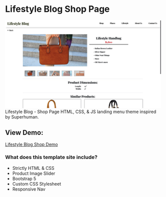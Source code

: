 # Lifestyle Blog Shop Page
![Lifestyle Blog Shop Theme](https://github.com/MattMarquise/Lifestyle-Blog-Shop-Page/blob/main/lifestyleproduct.jpg)
Lifestyle Blog - Shop Page
HTML, CSS, & JS landing menu theme inspired by Superhuman.

## View Demo:
[Lifestyle Blog Shop Demo](https://matthewmarquise.com/lifestyleshop)

### What does this template site include?
 - Strictly HTML & CSS
 - Product Image Slider
 - Bootstrap 5
 - Custom CSS Stylesheet
 - Responsive Nav
